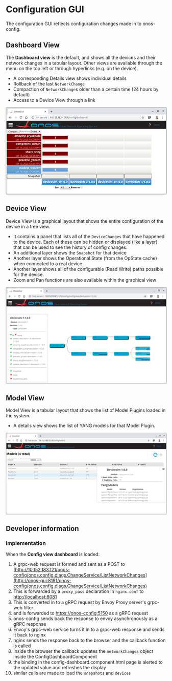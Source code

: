 # Configuration GUI
The configuration GUI reflects configuration changes made in to onos-config.

## Dashboard View
The **Dashboard view** is the default, and shows all the devices and their network changes
in a tabular layout. Other views are available through the menu on the top left or
through hyperlinks (e.g. on the device).

* A corresponding Details view shows individual details
* Rollback of the last `NetworkChange`
* Compaction of `NetworkChange`s older than a certain time (24 hours by default)
* Access to a Device View through a link

![onos-gui-dashboard-view](images/onos-gui-dashboard-view.png)

## Device View
Device View is a graphical layout that shows the entire configuration of the
device in a tree view.

* It contains a panel that lists all of the `DeviceChanges` that have happened
to the device. Each of these can be hidden or displayed (like a layer) that
can be used to see the history of config changes.
* An additional layer shows the `Snapshot` for that device
* Another layer shows the Operational State (from the OpState cache) when
connected to a real device
* Another layer shows all of the configurable (Read Write) paths possible for
the device. 
* Zoom and Pan functions are also available within the graphical view

![onos-gui-device-view](images/onos-gui-device-view.png)

## Model View  
Model View is a tabular layout that shows the list of Model Plugins loaded in
the system.

* A details view shows the list of YANG models for that Model Plugin. 

![onos-gui-models-view](images/onos-gui-models-view.png)

## Developer information
### Implementation
When the **Config view dashboard** is loaded:

1. A grpc-web request is formed and sent as a POST to [http://10.152.183.121/onos-config/onos.config.diags.ChangeService/ListNetworkChanges](http://onos-gui:8181/onos-config/onos.config.diags.ChangeService/ListNetworkChanges)
1. This is forwarded by a `proxy_pass` declaration in `nginx.conf` to [http://localhost:8081](http://localhost:8081)
1. This is converted in to a gRPC request by Envoy Proxy server's grpc-web filter
1. and is forwarded to [https://onos-config:5150](https://onos-config:5150) as a gRPC request
1. onos-config sends back the response to envoy asynchronously as a gRPC response
1. Envoy's grpc-web service turns it in to a grpc-web response and sends it back to nginx
1. nginx sends the response back to the browser and the callback function is called
1. Inside the browser the callback updates the `networkChanges` object inside the ConfigDashboardComponent
1. the binding in the config-dashboard.component.html page is alerted to the updated value and refreshes the display
1. similar calls are made to load the `snapshots` and `devices`

